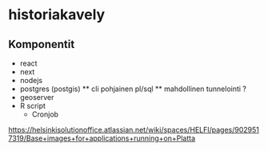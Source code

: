 # historiakavely

## Komponentit
* react
* next
* nodejs
* postgres (postgis)
** cli pohjainen pl/sql
** mahdollinen tunnelointi ?   
* geoserver
* R script
  * Cronjob  
  
https://helsinkisolutionoffice.atlassian.net/wiki/spaces/HELFI/pages/9029517319/Base+images+for+applications+running+on+Platta
